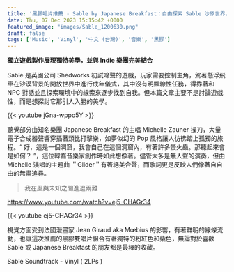 ```yaml
---
title: '黑膠唱片推薦 - Sable by Japanese Breakfast：自由探索 Sable 沙原世界，伴隨孤獨卻平靜的樂聲氛圍'
date: Thu, 07 Dec 2023 15:15:42 +0000
featured_image: "images/Sable_1200630.png"
draft: false
tags: ['Music', 'Vinyl', '中文 (台灣)', '音樂', '黑膠']
---
```


**獨立遊戲製作展現獨特美學，並與 Indie 樂團完美結合**

Sable 是英國公司 Shedworks 初試啼聲的遊戲，玩家需要控制主角，駕著懸浮飛車在沙漠背景的開放世界中進行成年儀式，其中沒有明顯線性任務，得靠著和 NPC 對話並且探索環境中的線索來逐步找到自我。但本篇文章主要不是討論遊戲性，而是想探討它那引人入勝的美學。

{{< youtube jGna-wppo5Y >}}

聽覺部分由知名樂團 Japanese Breakfast 的主唱 Michelle Zauner 操刀，大量電子合成器聲響穿插著類比打擊樂，如夢似幻的 Pop 風格讓人彷彿踏上孤獨的旅程。“ 好，這是一個洞窟，我會自己在這個洞窟內，有著許多螢火蟲。那聽起來會是如何？ ”，這位韓裔音樂家創作時如此想像著。儘管大多是無人聲的演奏，但由 Michelle 演唱的主題曲 ＂Glider＂有著絕美合聲，而歌詞更是反映人們像著自自由的無盡追尋。

> 我在風與未知之間進退兩難

https://www.youtube.com/watch?v=ej5-CHAGr34


{{< youtube ej5-CHAGr34 >}}

視覺方面受到法國漫畫家 Jean Giraud aka Mœbius 的影響，有著鮮明的線條流動，也讓這次推薦的黑膠雙唱片組合有著獨特的粉紅色和紫色，無論對於喜歡 Sable 或 Japanese Breakfast 的朋友都是最棒的收藏。

Sable Soundtrack - Vinyl ( 2LPs )